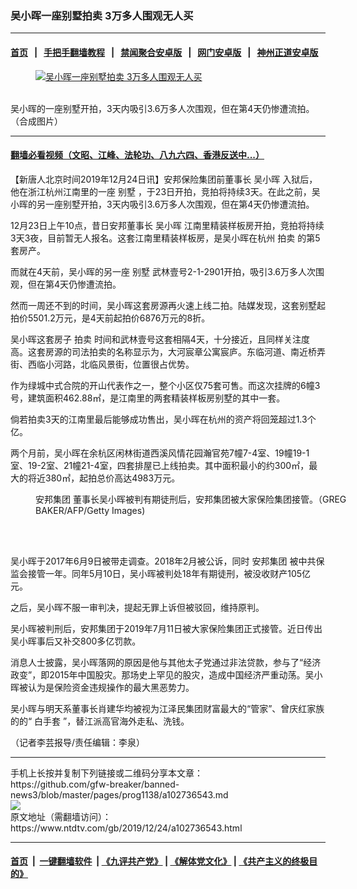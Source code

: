 ### 吴小晖一座别墅拍卖 3万多人围观无人买
------------------------

#### [首页](https://github.com/gfw-breaker/banned-news3/blob/master/README.md) &nbsp;&nbsp;|&nbsp;&nbsp; [手把手翻墙教程](https://github.com/gfw-breaker/guides/wiki) &nbsp;&nbsp;|&nbsp;&nbsp; [禁闻聚合安卓版](https://github.com/gfw-breaker/bn-android) &nbsp;&nbsp;|&nbsp;&nbsp; [网门安卓版](https://github.com/oGate2/oGate) &nbsp;&nbsp;|&nbsp;&nbsp; [神州正道安卓版](https://github.com/SzzdOgate/update) 



<div><div class="featured_image">
 <a href="https://i.ntdtv.com/assets/uploads/2019/12/c0e6a8083d3c370701baa24070a13e15.jpg" target="_blank">
  <figure>
   <img alt="吴小晖一座别墅拍卖 3万多人围观无人买" src="https://i.ntdtv.com/assets/uploads/2019/12/c0e6a8083d3c370701baa24070a13e15-800x450.jpg"/>
  </figure><br/>
 </a>
 <span class="caption">
  吴小晖的一座别墅开拍，3天内吸引3.6万多人次围观，但在第4天仍惨遭流拍。（合成图片）
 </span>
</div>
</div><hr/>

#### [翻墙必看视频（文昭、江峰、法轮功、八九六四、香港反送中...）](https://github.com/gfw-breaker/banned-news3/blob/master/pages/link3.md)

<div><div class="post_content" itemprop="articleBody">
 <p>
  【新唐人北京时间2019年12月24日讯】安邦保险集团前董事长
  <ok href="https://www.ntdtv.com/gb/吴小晖.htm">
   吴小晖
  </ok>
  入狱后，他在浙江杭州江南里的一座
  <ok href="https://www.ntdtv.com/gb/别墅.htm">
   别墅
  </ok>
  ，于23日开拍，竞拍将持续3天。在此之前，吴小晖的另一座别墅开拍，3天内吸引3.6万多人次围观，但在第4天仍惨遭流拍。
 </p>
 <p>
  12月23日上午10点，昔日安邦董事长
  <ok href="https://www.ntdtv.com/gb/吴小晖.htm">
   吴小晖
  </ok>
  江南里精装样板房开拍，竞拍将持续3天3夜，目前暂无人报名。这套江南里精装样板房，是吴小晖在杭州
  <ok href="https://www.ntdtv.com/gb/拍卖.htm">
   拍卖
  </ok>
  的第5套房产。
 </p>
 <p>
  而就在4天前，吴小晖的另一座
  <ok href="https://www.ntdtv.com/gb/别墅.htm">
   别墅
  </ok>
  武林壹号2-1-2901开拍，吸引3.6万多人次围观，但在第4天仍惨遭流拍。
 </p>
 <p>
  然而一周还不到的时间，吴小晖这套房源再火速上线二拍。陆媒发现，这套别墅起拍价5501.2万元，是4天前起拍价6876万元的8折。
 </p>
 <p>
  吴小晖这套房子
  <ok href="https://www.ntdtv.com/gb/拍卖.htm">
   拍卖
  </ok>
  时间和武林壹号这套相隔4天，十分接近，且同样关注度高。这套房源的司法拍卖的名称显示为，大河宸章公寓宸庐。东临河道、南近桥弄街、西临小河路，北临风景街，位置很占优势。
 </p>
 <p>
  作为绿城中式合院的开山代表作之一，整个小区仅75套可售。而这次挂牌的6幢3号，建筑面积462.88㎡，是江南里的两套精装样板房别墅的其中一套。
 </p>
 <p>
  倘若拍卖3天的江南里最后能够成功售出，吴小晖在杭州的资产将回笼超过1.3个亿。
 </p>
 <p>
  两个月前，吴小晖在余杭区闲林街道西溪风情花园瀚官苑7幢7-4室、19幢19-1室、19-2室、21幢21-4室，四套排屋已上线拍卖。其中面积最小的约300㎡，最大的将近380㎡，起拍总价高达4983万元。
 </p>
 <figure class="wp-caption alignnone" id="attachment_102620002" style="width: 600px">
  <ok href="https://i.ntdtv.com/assets/uploads/2019/07/GettyImages-956748330-1.jpg">
   <img alt="" class="size-medium wp-image-102620002" src="https://i.ntdtv.com/assets/uploads/2019/07/GettyImages-956748330-1-600x338.jpg"/>
  </ok>
  <br/><figcaption class="wp-caption-text">
   <ok href="https://www.ntdtv.com/gb/安邦集团.htm">
    安邦集团
   </ok>
   董事长吴小晖被判有期徒刑后，安邦集团被大家保险集团接管。（GREG BAKER/AFP/Getty Images)
  </figcaption><br/>
 </figure><br/>
 <p>
  吴小晖于2017年6月9日被带走调查。2018年2月被公诉，同时
  <ok href="https://www.ntdtv.com/gb/安邦集团.htm">
   安邦集团
  </ok>
  被中共保监会接管一年。同年5月10日，吴小晖被判处18年有期徒刑，被没收财产105亿元。
 </p>
 <p>
  之后，吴小晖不服一审判决，提起无罪上诉但被驳回，维持原判。
 </p>
 <p>
  吴小晖被判刑后，安邦集团于2019年7月11日被大家保险集团正式接管。近日传出吴小晖事后又补交800多亿罚款。
 </p>
 <p>
  消息人士披露，吴小晖落网的原因是他与其他太子党通过非法贷款，参与了“经济政变”，即2015年中国股灾。那场史上罕见的股灾，造成中国经济严重动荡。吴小晖被认为是保险资金违规操作的最大黑恶势力。
 </p>
 <p>
  吴小晖与明天系董事长肖建华均被视为江泽民集团财富最大的“管家”、曾庆红家族的的“
  <ok href="https://www.ntdtv.com/gb/白手套.htm">
   白手套
  </ok>
  ”，替江派高官海外走私、洗钱。
 </p>
 <p>
  （记者李芸报导/责任编辑：李泉）
 </p>
 <div class="single_ad">
 </div>
</div>
</div>
<hr/>
手机上长按并复制下列链接或二维码分享本文章：<br/>
https://github.com/gfw-breaker/banned-news3/blob/master/pages/prog1138/a102736543.md <br/>
<a href='https://github.com/gfw-breaker/banned-news3/blob/master/pages/prog1138/a102736543.md'><img src='https://github.com/gfw-breaker/banned-news3/blob/master/pages/prog1138/a102736543.md.png'/></a> <br/>
原文地址（需翻墙访问）：https://www.ntdtv.com/gb/2019/12/24/a102736543.html


------------------------
#### [首页](https://github.com/gfw-breaker/banned-news3/blob/master/README.md) &nbsp;|&nbsp; [一键翻墙软件](https://github.com/gfw-breaker/nogfw/blob/master/README.md) &nbsp;| [《九评共产党》](https://github.com/gfw-breaker/9ping.md/blob/master/README.md#九评之一评共产党是什么) | [《解体党文化》](https://github.com/gfw-breaker/jtdwh.md/blob/master/README.md) | [《共产主义的终极目的》](https://github.com/gfw-breaker/gczydzjmd.md/blob/master/README.md)


<img src='http://gfw-breaker.win/banned-news3/pages/prog1138/a102736543.md' width='0px' height='0px'/>